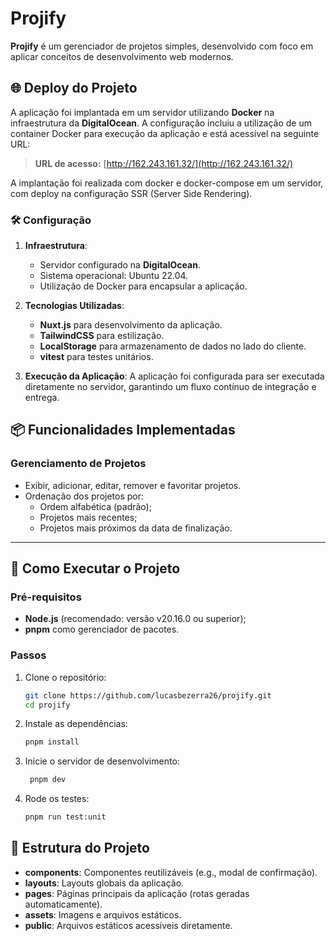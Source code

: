# Projify

**Projify** é um gerenciador de projetos simples, desenvolvido com foco em aplicar conceitos de desenvolvimento web modernos.

## 🌐 Deploy do Projeto

A aplicação foi implantada em um servidor utilizando **Docker** na infraestrutura da **DigitalOcean**. A configuração incluiu a utilização de um container Docker para execução da aplicação e está acessível na seguinte URL:

> **URL de acesso:** [http://162.243.161.32/](http://162.243.161.32/)

A implantação foi realizada com docker e docker-compose em um servidor, com deploy na configuração SSR (Server Side Rendering).

### 🛠 Configuração

1. **Infraestrutura**:
   - Servidor configurado na **DigitalOcean**.
   - Sistema operacional: Ubuntu 22.04.
   - Utilização de Docker para encapsular a aplicação.

2. **Tecnologias Utilizadas**:
   - **Nuxt.js** para desenvolvimento da aplicação.
   - **TailwindCSS** para estilização.
   - **LocalStorage** para armazenamento de dados no lado do cliente.
   - **vitest** para testes unitários.

3. **Execução da Aplicação**:
   A aplicação foi configurada para ser executada diretamente no servidor, garantindo um fluxo contínuo de integração e entrega.


## 📦 Funcionalidades Implementadas

### **Gerenciamento de Projetos**
- Exibir, adicionar, editar, remover e favoritar projetos.
- Ordenação dos projetos por:
  - Ordem alfabética (padrão);
  - Projetos mais recentes;
  - Projetos mais próximos da data de finalização.

---

## 🚀 Como Executar o Projeto

### **Pré-requisitos**
- **Node.js** (recomendado: versão v20.16.0 ou superior);
- **pnpm** como gerenciador de pacotes.

### **Passos**
1. Clone o repositório:
   ```bash
   git clone https://github.com/lucasbezerra26/projify.git
   cd projify


2. Instale as dependências:
   ```bash
   pnpm install
   
3. Inicie o servidor de desenvolvimento:
   ```bash
    pnpm dev
   
4. Rode os testes:
   ```bash
   pnpm run test:unit
   ```
   
## 📂 Estrutura do Projeto

- **components**: Componentes reutilizáveis (e.g., modal de confirmação).
- **layouts**: Layouts globais da aplicação.
- **pages**: Páginas principais da aplicação (rotas geradas automaticamente).
- **assets**: Imagens e arquivos estáticos.
- **public**: Arquivos estáticos acessíveis diretamente.
